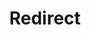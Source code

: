 ﻿---
layout: src/layouts/Redirect.astro
title: Redirect
redirect: https://octopus.com/docs/packaging-applications/create-packages
pubDate:  2023-01-01
navSearch: false
navSitemap: false
navMenu: false
---
